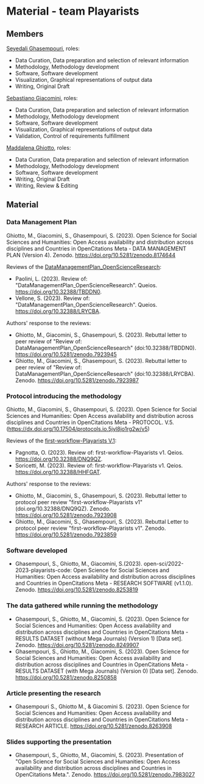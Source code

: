 # Material - team Playarists

## Members
[Seyedali Ghasempouri](https://github.com/ghasempouri1984), roles:
* Data Curation, Data preparation and selection of relevant information
* Methodology, Methodology development
* Software, Software development
* Visualization, Graphical representations of output data
* Writing, Original Draft

[Sebastiano Giacomini](https://github.com/Sebastiano-G), roles:
* Data Curation, Data preparation and selection of relevant information
* Methodology, Methodology development
* Software, Software development
* Visualization, Graphical representations of output data
* Validation, Control of requirements fulfillment

[Maddalena Ghiotto](https://github.com/MaddaGh), roles:
* Data Curation, Data preparation and selection of relevant information
* Methodology, Methodology development
* Software, Software development
* Writing, Original Draft
* Writing, Review & Editing

## Material

### Data Management Plan
Ghiotto, M., Giacomini, S., Ghasempouri, S. (2023). Open Science for Social Sciences and Humanities: Open Access availability and distribution across disciplines and Countries in OpenCitations Meta  - DATA MANAGEMENT PLAN (Version 4). Zenodo. https://doi.org/10.5281/zenodo.8174644

Reviews of the [DataManagementPlan_OpenScienceResearch](https://doi.org/10.5281/zenodo.7809055):
* Paolini, L. (2023). Review of: "DataManagementPlan_OpenScienceResearch". Queios. https://doi.org/10.32388/TBDDN0.
* Vellone, S. (2023). Review of: "DataManagementPlan_OpenScienceResearch". Queios. https://doi.org/10.32388/LRYCBA.

Authors' response to the reviews:
* Ghiotto, M., Giacomini, S., Ghasempouri, S. (2023). Rebuttal letter to peer review of "Review of: DataManagementPlan_OpenScienceResearch" (doi:10.32388/TBDDN0). https://doi.org/10.5281/zenodo.7923945
* Ghiotto, M., Giacomini, S., Ghasempouri, S. (2023). Rebuttal letter to peer review of "Review of: DataManagementPlan_OpenScienceResearch" (doi:10.32388/LRYCBA). Zenodo. https://doi.org/10.5281/zenodo.7923987
  

### Protocol introducing the methodology
Ghiotto, M., Giacomini, S., Ghasempouri, S. (2023). Open Science for Social Sciences and Humanities: Open Access availability and distribution across disciplines and Countries in OpenCitations Meta - PROTOCOL. V.5. (https://dx.doi.org/10.17504/protocols.io.5jyl8jo1rg2w/v5)

Reviews of the [first-workflow-Playarists V.1](https://dx.doi.org/10.17504/protocols.io.5jyl8jo1rg2w/v1):
* Pagnotta, O. (2023). Review of: first-workflow-Playarists v1. Qeios. https://doi.org/10.32388/DNQ9QZ.
* Soricetti, M. (2023). Review of: first-workflow-Playarists v1. Qeios. https://doi.org/10.32388/HHFGAT.

Authors' response to the reviews:
* Ghiotto, M., Giacomini, S., Ghasempouri, S. (2023). Rebuttal letter to protocol peer review "first-workflow-Playarists v1" (doi.org/10.32388/DNQ9QZ). Zenodo. https://doi.org/10.5281/zenodo.7923908
* Ghiotto, M., Giacomini, S., Ghasempouri, S. (2023). Rebuttal Letter to protocol peer review "first-workflow-Playarists v1". Zenodo. https://doi.org/10.5281/zenodo.7923859


### Software developed
* Ghasempouri, S., Ghiotto, M., Giacomini, S.(2023). open-sci/2022-2023-playarists-code: Open Science for Social Sciences and Humanities: Open Access availability and distribution across disciplines and Countries in OpenCitations Meta - RESEARCH SOFTWARE (v1.1.0). Zenodo. https://doi.org/10.5281/zenodo.8253819

### The data gathered while running the methodology
* Ghasempouri, S., Ghiotto, M., Giacomini, S. (2023). Open Science for Social Sciences and Humanities: Open Access availability and distribution across disciplines and Countries in OpenCitations Meta - RESULTS DATASET (without Mega Journals) (Version 1) [Data set]. Zenodo. https://doi.org/10.5281/zenodo.8249907
* Ghasempouri, S., Ghiotto, M., Giacomini, S. (2023). Open Science for Social Sciences and Humanities: Open Access availability and distribution across disciplines and Countries in OpenCitations Meta - RESULTS DATASET (with Mega Journals) (Version 0) [Data set]. Zenodo. https://doi.org/10.5281/zenodo.8250858

### Article presenting the research
* Ghasempouri S., Ghiotto M., & Giacomini S. (2023). Open Science for Social Sciences and Humanities: Open Access availability and distribution across disciplines and Countries in OpenCitations Meta - RESEARCH ARTICLE. https://doi.org/10.5281/zenodo.8263908


### Slides supporting the presentation
* Ghasempouri, S., Ghiotto, M., Giacomini, S. (2023). Presentation of "Open Science for Social Sciences and Humanities: Open Access availability and distribution across disciplines and Countries in OpenCitations Meta.". Zenodo. https://doi.org/10.5281/zenodo.7983027
